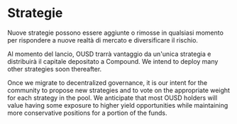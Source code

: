 # Strategie

Nuove strategie possono essere aggiunte o rimosse in qualsiasi momento per rispondere a nuove realtà di mercato e diversificare il rischio.

Al momento del lancio, OUSD trarrà vantaggio da un'unica strategia e distribuirà il capitale depositato a Compound. We intend to deploy many other strategies soon thereafter.

Once we migrate to decentralized governance, it is our intent for the community to propose new strategies and to vote on the appropriate weight for each strategy in the pool. We anticipate that most OUSD holders will value having some exposure to higher yield opportunities while maintaining more conservative positions for a portion of the funds.







